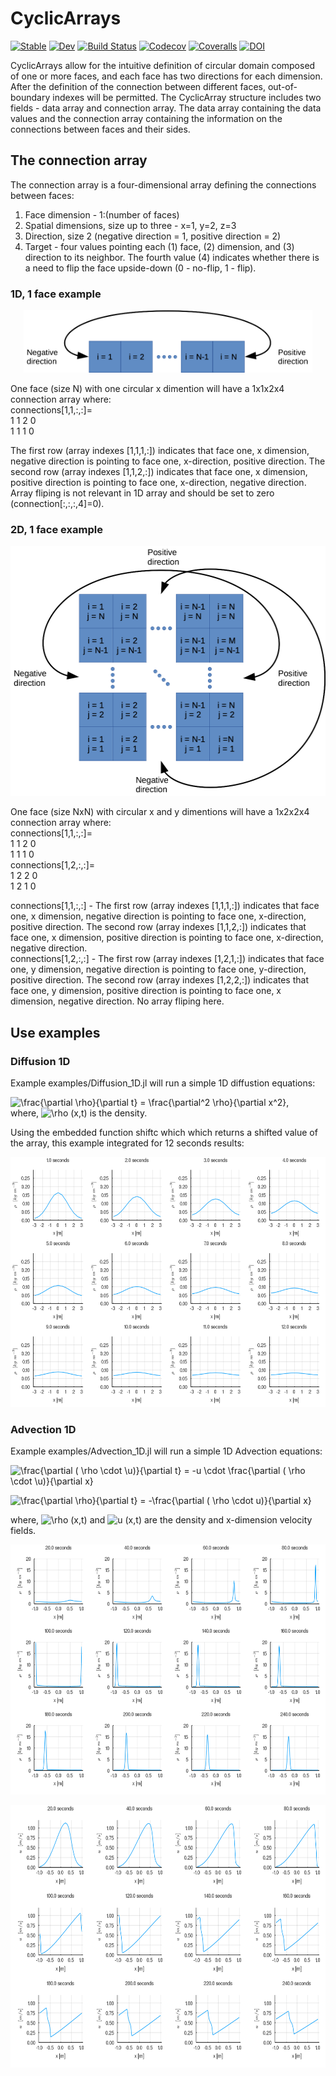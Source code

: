 # CyclicArrays


[![Stable](https://img.shields.io/badge/docs-stable-blue.svg)](https://udistr.github.io/CyclicArrays.jl/stable)
[![Dev](https://img.shields.io/badge/docs-dev-blue.svg)](https://udistr.github.io/CyclicArrays.jl/dev)
[![Build Status](https://travis-ci.org/udistr/CyclicArrays.jl.svg?branch=master)](https://travis-ci.org/udistr/CyclicArrays.jl)
[![Codecov](https://codecov.io/gh/udistr/CyclicArrays.jl/branch/master/graph/badge.svg)](https://codecov.io/gh/udistr/CyclicArrays.jl)
[![Coveralls](https://coveralls.io/repos/github/udistr/CyclicArrays.jl/badge.svg?branch=master)](https://coveralls.io/github/udistr/CyclicArrays.jl?branch=master)
[![DOI](https://zenodo.org/badge/248079407.svg)](https://zenodo.org/badge/latestdoi/248079407)



CyclicArrays allow for the intuitive definition of circular domain composed of one or more faces, and each face has two directions for each dimension. After the definition of the connection between different faces, out-of-boundary indexes will be permitted. The CyclicArray structure includes two fields - data array and connection array. The data array containing the data values and the connection array containing the information on the connections between faces and their sides.

## The connection array

The connection array is a four-dimensional array defining the connections between faces:
1. Face dimension - 1:(number of faces)
2. Spatial dimensions, size up to three - x=1, y=2, z=3
3. Direction, size 2 (negative direction = 1, positive direction = 2)
4. Target - four values pointing each (1) face, (2) dimension, and (3) direction to its neighbor. The fourth value (4) indicates whether there is a need to flip the face upside-down (0 - no-flip, 1 - flip).

### 1D, 1 face example

<p align="center"><img src="Images/CyclicArrayExample1D.png" height=100></p>

One face (size N) with one circular x dimention will have a 1x1x2x4 connection array where:  
connections[1,1,:,:]=  
 1  1  2  0  
 1  1  1  0  

 The first row (array indexes [1,1,1,:]) indicates that face one, x dimension, negative direction is pointing to face one, x-direction, positive direction. The second row (array indexes [1,1,2,:]) indicates that face one, x dimension, positive direction is pointing to face one, x-direction, negative direction. Array fliping is not relevant in 1D array and should be set to zero (connection[:,:,:,4]=0).


### 2D, 1 face example

<p align="center"><img src="Images/CyclicArrayExample2D.png" height=400></p>

One face (size NxN) with circular x and y dimentions will have a 1x2x2x4 connection array where:  
connections[1,1,:,:]=  
 1  1  2  0  
 1  1  1  0  
connections[1,2,:,:]=  
 1  2  2  0  
 1  2  1  0  

 connections[1,1,:,:] - The first row (array indexes [1,1,1,:]) indicates that face one, x dimension, negative direction is pointing to face one, x-direction, positive direction. The second row (array indexes [1,1,2,:]) indicates that face one, x dimension, positive direction is pointing to face one, x-direction, negative direction.  
 connections[1,2,:,:] -  The first row (array indexes [1,2,1,:]) indicates that face one, y dimension, negative direction is pointing to face one, y-direction, positive direction. The second row (array indexes [1,2,2,:]) indicates that face one, y dimension, positive direction is pointing to face one, x dimension, negative direction. No array fliping here.




## Use examples

### Diffusion 1D
Example examples/Diffusion_1D.jl will run a simple 1D diffustion equations:

![\frac{\partial \rho}{\partial t} = \frac{\partial^2 \rho}{\partial x^2}](https://render.githubusercontent.com/render/math?math=%5Cfrac%7B%5Cpartial%20%5Crho%7D%7B%5Cpartial%20t%7D%20%3D%20%5Cfrac%7B%5Cpartial%5E2%20%5Crho%7D%7B%5Cpartial%20x%5E2%7D),  
where, ![\rho (x,t)](https://render.githubusercontent.com/render/math?math=%5Crho%20(x%2Ct)) is the density.

Using the embedded function shiftc which which returns a shifted value of the array, this example integrated for 12 seconds results:

<p align="center"><img src="examples/Diffusion1D.png" height=400></p>




### Advection 1D

Example examples/Advection_1D.jl will run a simple 1D Advection equations:

![\frac{\partial ( \rho \cdot \u)}{\partial t} = -u \cdot \frac{\partial ( \rho \cdot \u)}{\partial x}](https://render.githubusercontent.com/render/math?math=%5Cfrac%7B%5Cpartial%20(%20%5Crho%20%5Ccdot%20%5Cu)%7D%7B%5Cpartial%20t%7D%20%3D%20-u%20%5Ccdot%20%5Cfrac%7B%5Cpartial%20(%20%5Crho%20%5Ccdot%20%5Cu)%7D%7B%5Cpartial%20x%7D)  

![\frac{\partial \rho}{\partial t} = -\frac{\partial ( \rho \cdot u)}{\partial x}](https://render.githubusercontent.com/render/math?math=%5Cfrac%7B%5Cpartial%20%5Crho%7D%7B%5Cpartial%20t%7D%20%3D%20-%5Cfrac%7B%5Cpartial%20(%20%5Crho%20%5Ccdot%20u)%7D%7B%5Cpartial%20x%7D)

where, ![\rho (x,t)](https://render.githubusercontent.com/render/math?math=%5Crho%20(x%2Ct)) and ![u (x,t)](https://render.githubusercontent.com/render/math?math=u%20(x%2Ct)) are the density and x-dimension velocity fields.


<p align="center"><img src="examples/Advection1Drho.png" height=400></p>
<p align="center"><img src="examples/Advection1Du.png" height=420></p>

